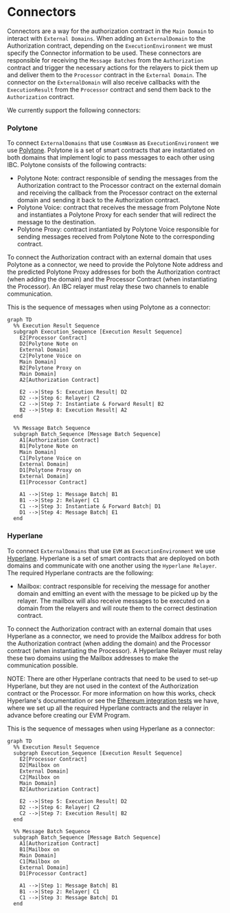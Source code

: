 # Connectors

Connectors are a way for the authorization contract in the `Main Domain` to interact with `External Domains`. When adding an `ExternalDomain` to the Authorization contract, depending on the `ExecutionEnvironment` we must specify the Connector information to be used. These connectors are responsible for receiving the `Message Batches` from the `Authorization` contract and trigger the necessary actions for the relayers to pick them up and deliver them to the `Processor` contract in the `External Domain`. The connector on the `ExternalDomain` will also receive callbacks with the `ExecutionResult` from the `Processor` contract and send them back to the `Authorization` contract.

We currently support the following connectors:

### Polytone

To connect `ExternalDomains` that use `CosmWasm` as `ExecutionEnvironment` we use [Polytone](https://github.com/DA0-DA0/polytone). Polytone is a set of smart contracts that are instantiated on both domains that implement logic to pass messages to each other using IBC. Polytone consists of the following contracts:
- Polytone Note: contract responsible of sending the messages from the Authorization contract to the Processor contract on the external domain and receiving the callback from the Processor contract on the external domain and sending it back to the Authorization contract.
- Polytone Voice: contract that receives the message from Polytone Note and instantiates a Polytone Proxy for each sender that will redirect the message to the destination.
- Polytone Proxy: contract instantiated by Polytone Voice responsible for sending messages received from Polytone Note to the corresponding contract.

To connect the Authorization contract with an external domain that uses Polytone as a connector, we need to provide the Polytone Note address and the predicted Polytone Proxy addresses for both the Authorization contract (when adding the domain) and the Processor Contract (when instantiating the Processor). An IBC relayer must relay these two channels to enable communication.

This is the sequence of messages when using Polytone as a connector:

```mermaid
graph TD
  %% Execution Result Sequence
  subgraph Execution_Sequence [Execution Result Sequence]
    E2[Processor Contract]
    D2[Polytone Note on
    External Domain]
    C2[Polytone Voice on
    Main Domain]
    B2[Polytone Proxy on
    Main Domain]
    A2[Authorization Contract]
    
    E2 -->|Step 5: Execution Result| D2
    D2 -->|Step 6: Relayer| C2
    C2 -->|Step 7: Instantiate & Forward Result| B2
    B2 -->|Step 8: Execution Result| A2
  end

  %% Message Batch Sequence
  subgraph Batch_Sequence [Message Batch Sequence]
    A1[Authorization Contract]
    B1[Polytone Note on
    Main Domain]
    C1[Polytone Voice on
    External Domain]
    D1[Polytone Proxy on
    External Domain]
    E1[Processor Contract]
    
    A1 -->|Step 1: Message Batch| B1
    B1 -->|Step 2: Relayer| C1
    C1 -->|Step 3: Instantiate & Forward Batch| D1
    D1 -->|Step 4: Message Batch| E1
  end
```

### Hyperlane

To connect `ExternalDomains` that use `EVM` as `ExecutionEnvironment` we use [Hyperlane](https://github.com/hyperlane-xyz/hyperlane-monorepo). Hyperlane is a set of smart contracts that are deployed on both domains and communicate with one another using the `Hyperlane Relayer`. The required Hyperlane contracts are the following:
- Mailbox: contract responsible for receiving the message for another domain and emitting an event with the message to be picked up by the relayer. The mailbox will also receive messages to be executed on a domain from the relayers and will route them to the correct destination contract.

To connect the Authorization contract with an external domain that uses Hyperlane as a connector, we need to provide the Mailbox address for both the Authorization contract (when adding the domain) and the Processor contract (when instantiating the Processor). A Hyperlane Relayer must relay these two domains using the Mailbox addresses to make the communication possible.

NOTE: There are other Hyperlane contracts that need to be used to set-up Hyperlane, but they are not used in the context of the Authorization contract or the Processor. For more information on how this works, check Hyperlane's documentation or see the [Ethereum integration tests](https://github.com/timewave-computer/valence-protocol/blob/main/local-interchaintest/examples/ethereum_integration_tests.rs) we have, where we set up all the required Hyperlane contracts and the relayer in advance before creating our EVM Program.

This is the sequence of messages when using Hyperlane as a connector:

```mermaid
graph TD
  %% Execution Result Sequence
  subgraph Execution_Sequence [Execution Result Sequence]
    E2[Processor Contract]
    D2[Mailbox on
    External Domain]
    C2[Mailbox on
    Main Domain]
    B2[Authorization Contract]
    
    E2 -->|Step 5: Execution Result| D2
    D2 -->|Step 6: Relayer| C2
    C2 -->|Step 7: Execution Result| B2
  end

  %% Message Batch Sequence
  subgraph Batch_Sequence [Message Batch Sequence]
    A1[Authorization Contract]
    B1[Mailbox on
    Main Domain]
    C1[Mailbox on
    External Domain]
    D1[Processor Contract]
    
    A1 -->|Step 1: Message Batch| B1
    B1 -->|Step 2: Relayer| C1
    C1 -->|Step 3: Message Batch| D1
  end
```